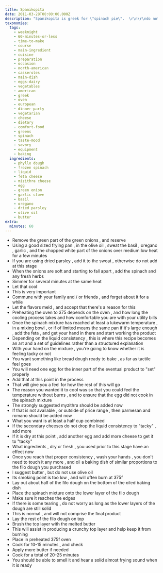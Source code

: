 ```yaml
---
title: Spanikopita
date: 2011-03-28T00:00:00.000Z
description: "Spanikopita is greek for \"spinach pie\".  \r\n\r\ndo not stress over the filo dough.  think of that aspect like pie dough.  you're making a top layer and a bottom layer.  don't worry about splits and such, or complicated applications of layer of this, layer of that.  it's not important in this recipe.\r\n\r\nalmost every recipe i found for it in early part of the 21st century included ricotta.  i hate ricotta, and never felt it belonged in spanikopita.  after some research, i did discover a greek cheese similar in taste called myzithra (sometimes called xinomyzithra) that has a similar taste, but has more body and does not leave an empty spot on the middle of your tongue.  in that regard, it's more traditional to what i think the greek immigrants intended when they came to the us.  go with aged myzithra if possible, as it would otherwise alter the liquid content of the dish.  if you do this make sure you do not use salt in your sweating of the aromatics.  aged myzithra is very salty on its own.\r\n\r\ni use green onions in this recipe because i feel they are less pungent and allow more of the other flavors to come out.  against very traditional versions of this recipe, i do use parmesan and/or romano cheeses.  (some controversy regarding this choice has popped up in casual sharing of this recipe, pointing out the frequent use of ricotta usually calms things down considerably.)\r\n\r\nif your income is limited (and i recently made this recipe under such conditions) substituting garlic powder for chopped garlic, onion powder for the green onions, using canned instead of frozen spinich, and using cheaper options for the parmesan still produces a very edible product, it just does not have the \"wow\" factor this recipe usually produces.\r\n\r\nspinach is the main ingredient here, and it deserves some attention.  use frozen.  it is a big time saver, fresh isn't pre-chopped, and the taste quality is not the same, unless you picked it and put it in the pot inside of a few hours.  this is essentially a vegetable pie so it is going to be heavily cooked regardless.\r\n\r\nfor two people, the simple weight of this recipe ensures leftovers, even with seconds.  it's very reheatable."
taxonomies:
  tags:
    - weeknight
    - 60-minutes-or-less
    - time-to-make
    - course
    - main-ingredient
    - cuisine
    - preparation
    - occasion
    - north-american
    - casseroles
    - main-dish
    - eggs-dairy
    - vegetables
    - american
    - greek
    - oven
    - european
    - dinner-party
    - vegetarian
    - cheese
    - dietary
    - comfort-food
    - greens
    - spinach
    - taste-mood
    - savory
    - equipment
    - baking
  ingredients:
    - phyllo dough
    - frozen spinach
    - liquid
    - feta cheese
    - mizithra cheese
    - egg
    - green onion
    - garlic clove
    - basil
    - oregano
    - dried parsley
    - olive oil
    - butter
extra:
  minutes: 60
---
```

 - Remove the green part of the green onions , and reserve
 - Using a good sized frying pan , in the olive oil , sweat the basil , oregano , garlic , and the chopped white part of the onions over medium low heat for a few minutes
 - If you are using dried parsley , add it to the sweat , otherwise do not add at this stage
 - When the onions are soft and starting to fall apart , add the spinach and any fresh herbs
 - Simmer for several minutes at the same heat
 - Let that cool
 - This is very important
 - Commune with your family and / or friends , and forget about it for a while
 - Let the flavors meld , and accept that there's a reason for this
 - Preheating the oven to 375 depends on the oven , and how long the cooling process takes and how comfortable you are with your utility bills
 - Once the spinach mixture has reached at least a lukewarm temperature , in a mixing bowl , or if of limited means the same pan if it's large enough , add the feta , and get your hand in there and start working the product
 - Depending on the liquid consistency , this is where this recipe becomes an art and a set of guidelines rather than a structured explanation
 - With your hand on the mixture , you're going to know whether it is feeling tacky or not
 - You want something like bread dough ready to bake , as far as tactile feel goes
 - You will need one egg for the inner part of the eventual product to "set" properly
 - Add that at this point in the process
 - That will give you a feel for how the rest of this will go
 - The reason you wanted it to cool was so that you could feel the temperature without burns , and to ensure that the egg did not cook in the spinach mixture
 - The strongly suggested myzithra should be added now
 - If that is not available , or outside of price range , then parmesan and romano should be added now
 - What you want is at least a half cup combined
 - If the secondary cheeses do not drop the liquid consistency to "tacky" , add more
 - If it is dry at this point , add another egg and add more cheese to get it to "tacky"
 - What ingredients , dry or fresh , you used prior to this stage have an effect now
 - Once you reach that proper consistency , wash your hands , you don't need to touch it any more , and oil a baking dish of similar proportions to the filo dough you purchased
 - I suggest butter , but do not use olive oil
 - Its smoking point is too low , and will often burn at 375f
 - Lay out about half of the filo dough on the bottom of the oiled baking dish
 - Place the spinach mixture onto the lower layer of the filo dough
 - Make sure it reaches the edges
 - If there is some tearing , do not worry as long as the lower layers of the dough are still solid
 - This is normal , and will not comprise the final product
 - Lay the rest of the filo dough on top
 - Brush the top layer with the melted butter
 - This will assist in producing a crunchy top layer and help keep it from burning
 - Place in preheated 375f oven
 - Cook for 10-15 minutes , and check
 - Apply more butter if needed
 - Cook for a total of 20-25 minutes
 - You should be able to smell it and hear a solid almost frying sound when it is ready
